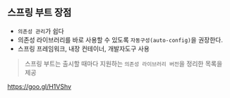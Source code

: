 ## 스프링 부트 장점

- `의존성 관리`가 쉽다
- 의존성 라이브러리를 바로 사용할 수 있도록 `자동구성(auto-config)`을 권장한다.
- 스프링 프레임워크, 내장 컨테이너, 개발자도구 사용

> 스프링 부트는 출시할 때마다 지원하는 `의존성 라이브러리 버전`을 정리한 목록을 제공

https://goo.gl/H1VShv